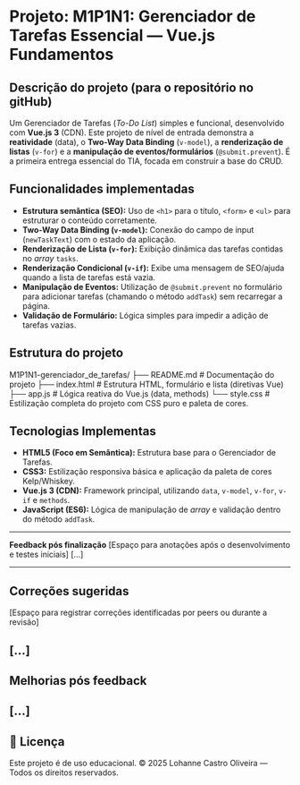 # Projeto: M1P1N1: Gerenciador de Tarefas Essencial — Vue.js Fundamentos

## Descrição do projeto (para o repositório no gitHub)

Um Gerenciador de Tarefas (_To-Do List_) simples e funcional, desenvolvido com **Vue.js 3** (CDN). Este projeto de nível de entrada demonstra a **reatividade** (data), o **Two-Way Data Binding** (`v-model`), a **renderização de listas** (`v-for`) e a **manipulação de eventos/formulários** (`@submit.prevent`). É a primeira entrega essencial do TIA, focada em construir a base do CRUD.

## Funcionalidades implementadas

- **Estrutura semântica (SEO):** Uso de `<h1>` para o título, `<form>` e `<ul>` para estruturar o conteúdo corretamente.
- **Two-Way Data Binding (`v-model`):** Conexão do campo de input (`newTaskText`) com o estado da aplicação.
- **Renderização de Lista (`v-for`):** Exibição dinâmica das tarefas contidas no _array_ `tasks`.
- **Renderização Condicional (`v-if`):** Exibe uma mensagem de SEO/ajuda quando a lista de tarefas está vazia.
- **Manipulação de Eventos:** Utilização de `@submit.prevent` no formulário para adicionar tarefas (chamando o método `addTask`) sem recarregar a página.
- **Validação de Formulário:** Lógica simples para impedir a adição de tarefas vazias.

## Estrutura do projeto

M1P1N1-gerenciador_de_tarefas/
├── README.md # Documentação do projeto
├── index.html # Estrutura HTML, formulário e lista (diretivas Vue)
├── app.js # Lógica reativa do Vue.js (data, methods)
└── style.css # Estilização completa do projeto com CSS puro e paleta de cores.

## Tecnologias Implementas

- **HTML5 (Foco em Semântica):** Estrutura base para o Gerenciador de Tarefas.
- **CSS3:** Estilização responsiva básica e aplicação da paleta de cores Kelp/Whiskey.
- **Vue.js 3 (CDN):** Framework principal, utilizando `data`, `v-model`, `v-for`, `v-if` e `methods`.
- **JavaScript (ES6):** Lógica de manipulação de _array_ e validação dentro do método `addTask`.

---

**Feedback pós finalização**
[Espaço para anotações após o desenvolvimento e testes iniciais]
[...]

---

## Correções sugeridas

[Espaço para registrar correções identificadas por peers ou durante a revisão]

## [...]

## Melhorias pós feedback

## [...]

## 📝 Licença

Este projeto é de uso educacional.
© 2025 Lohanne Castro Oliveira — Todos os direitos reservados.
